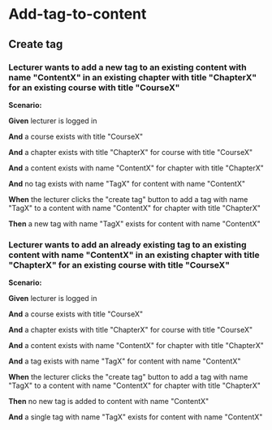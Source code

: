 # Add-tag-to-content

## Create tag



### Lecturer wants to add a new tag to an existing content with name "ContentX" in an existing chapter with title "ChapterX" for an existing course with title "CourseX"


**Scenario:**

**Given** lecturer is logged in

**And** a course exists with title "CourseX"

**And** a chapter exists with title "ChapterX" for course with title "CourseX"

**And** a content exists with name "ContentX" for chapter with title "ChapterX"

**And** no tag exists with name "TagX" for content with name "ContentX"

**When** the lecturer clicks the "create tag" button to add a tag with name "TagX" to a content with name "ContentX" for chapter with title "ChapterX"

**Then** a new tag with name "TagX" exists for content with name "ContentX"


### Lecturer wants to add an already existing tag to an existing content with name "ContentX" in an existing chapter with title "ChapterX" for an existing course with title "CourseX"


**Scenario:**

**Given** lecturer is logged in

**And** a course exists with title "CourseX"

**And** a chapter exists with title "ChapterX" for course with title "CourseX"

**And** a content exists with name "ContentX" for chapter with title "ChapterX"

**And** a tag exists with name "TagX" for content with name "ContentX"

**When** the lecturer clicks the "create tag" button to add a tag with name "TagX" to a content with name "ContentX" for chapter with title "ChapterX"

**Then** no new tag is added to content with name "ContentX"

**And** a single tag with name "TagX" exists for content with name "ContentX"


